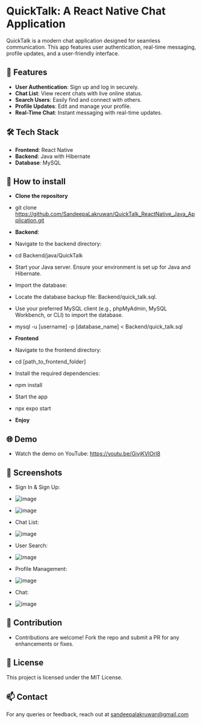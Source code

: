 # QuickTalk: A React Native Chat Application

QuickTalk is a modern chat application designed for seamless communication. This app features user authentication, real-time messaging, profile updates, and a user-friendly interface.

## 🚀 Features
- **User Authentication**: Sign up and log in securely.
- **Chat List**: View recent chats with live online status.
- **Search Users**: Easily find and connect with others.
- **Profile Updates**: Edit and manage your profile.
- **Real-Time Chat**: Instant messaging with real-time updates.

## 🛠️ Tech Stack
- **Frontend**: React Native
- **Backend**: Java with Hibernate
- **Database**: MySQL

## 📂 How to install
- **Clone the repository**
- git clone https://github.com/SandeepaLakruwan/QuickTalk_ReactNative_Java_Application.git
- **Backend**:
- Navigate to the backend directory:
-   cd Backend/java/QuickTalk
- Start your Java server. Ensure your environment is set up for Java and Hibernate.
- Import the database:
- Locate the database backup file: Backend/quick_talk.sql.
- Use your preferred MySQL client (e.g., phpMyAdmin, MySQL Workbench, or CLI) to import the database.
-   mysql -u [username] -p [database_name] < Backend/quick_talk.sql
  
- **Frontend**
-  Navigate to the frontend directory:
-    cd [path_to_frontend_folder]

- Install the required dependencies:
-   npm install

- Start the app
-   npx expo start

-  **Enjoy**

 ## 🌐 Demo

 - Watch the demo on YouTube: https://youtu.be/GivjKVIOrl8

## 📸 Screenshots

 - Sign In & Sign Up:
 -  ![image](https://github.com/user-attachments/assets/0b0462f7-e7d4-4d4b-b01c-2fdb5f5d4cc2)
 -  ![image](https://github.com/user-attachments/assets/de7ddde9-a7dc-45d1-9132-0e5213f38160)

 - Chat List:
 -  ![image](https://github.com/user-attachments/assets/c0acc1b6-aa92-4cea-9376-a19b8a2b4af8)

 - User Search:
 -  ![image](https://github.com/user-attachments/assets/0dfa2545-9549-42c9-9b48-9779babf2165)

 - Profile Management:
 -  ![image](https://github.com/user-attachments/assets/2facfcb1-a50f-45db-8316-757fef6c483f)

 - Chat:
 -  ![image](https://github.com/user-attachments/assets/a68db59f-82ca-4cde-b08a-d9939089ab8f)

 ## 🤝 Contribution

 - Contributions are welcome! Fork the repo and submit a PR for any enhancements or fixes.
   
 ## 📄 License

This project is licensed under the MIT License.

## 📫 Contact

For any queries or feedback, reach out at sandeepalakruwan@gmail.com
